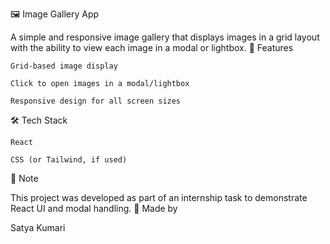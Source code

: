 🖼️ Image Gallery App

A simple and responsive image gallery that displays images in a grid layout with the ability to view each image in a modal or lightbox.
🚀 Features

    Grid-based image display

    Click to open images in a modal/lightbox

    Responsive design for all screen sizes

🛠️ Tech Stack

    React

    CSS (or Tailwind, if used)

📌 Note

This project was developed as part of an internship task to demonstrate React UI and modal handling.
🙌 Made by

Satya Kumari
